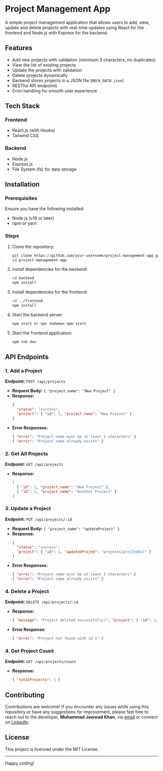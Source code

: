 # Project Management App

A simple project management application that allows users to add, view, update and delete projects with real-time updates using React for the frontend and Node.js with Express for the backend.

## Features
- Add new projects with validation (minimum 3 characters, no duplicates)
- View the list of existing projects
- Update the projects with validation
- Delete projects dynamically
- Backend stores projects in a JSON file (`MOCK_DATA.json`)
- RESTful API endpoints
- Error handling for smooth user experience

## Tech Stack
### Frontend
- React.js (with Hooks)
- Tailwind CSS

### Backend
- Node.js
- Express.js
- File System (fs) for data storage

## Installation

### Prerequisites
Ensure you have the following installed:
- Node.js (v16 or later)
- npm or yarn

### Steps
1. Clone the repository:
   ```bash
   git clone https://github.com/your-username/project-management-app.git
   cd project-management-app
   ```

2. Install dependencies for the backend:
   ```bash
   cd backend
   npm install
   ```

3. Install dependencies for the frontend:
   ```bash
   cd ../frontend
   npm install
   ```

4. Start the backend server:
   ```bash
   npm start or npx nodemon npm start
   ```

5. Start the frontend application:
   ```bash
   npm run dev
   ```

## API Endpoints

### **1. Add a Project**
**Endpoint:** `POST /api/projects`
- **Request Body:** `{ "project_name": "New Project" }`
- **Response:**
  ```json
  {
    "status": "success",
    "project": { "id": 1, "project_name": "New Project" }
  }
  ```
- **Error Responses:**
  ```json
  { "error": "Project name must be at least 3 characters" }
  { "error": "Project name already exists" }
  ```

### **2. Get All Projects**
**Endpoint:** `GET /api/projects`
- **Response:**
  ```json
  [
    { "id": 1, "project_name": "New Project" },
    { "id": 2, "project_name": "Another Project" }
  ]
  ```

### **3. Update a Project**
**Endpoint:** `PUT /api/projects/:id`
- **Request Body:** `{ "project_name": "updateProject" }`
- **Response:**
  ```json
  {
    "status": "success",
    "project": { "id": 1, "updatedProjed": "projects[projIndex]" }
  }
  ```
- **Error Responses:**
  ```json
  { "error": "Project name must be at least 3 characters" }
  { "error": "Project name already exists" }
  ```

### **4. Delete a Project**
**Endpoint:** `DELETE /api/projects/:id`
- **Response:**
  ```json
  { "message": "Project deleted successfully!", "project": { "id": 1, "project_name": "New Project" } }
  ```
- **Error Response:**
  ```json
  { "error": "Project not found with id 1" }
  ```

### **4. Get Project Count**
**Endpoint:** `GET /api/projects/count`
- **Response:**
  ```json
  { "totalProjects": 5 }
  ```

## Contributing
Contributions are welcome! If you encounter any issues while using this repository or have any suggestions for improvement, please feel free to reach out to the developer, **Muhammad Jawwad Khan**, via [email](mailto:m.jawwadkhan777@gmail.com) or connect on [LinkedIn](https://www.linkedin.com/in/jawwadkhan777/).

## License
This project is licensed under the MIT License.

---

Happy coding! 
